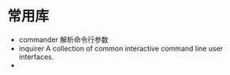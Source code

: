 # 常用库

- commander 解析命令行参数
- inquirer A collection of common interactive command line user interfaces.
- 